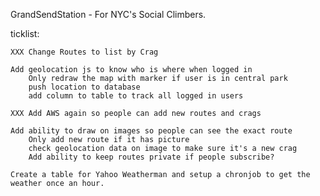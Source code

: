 GrandSendStation - For NYC's Social Climbers.

ticklist:

	XXX Change Routes to list by Crag
	
	Add geolocation js to know who is where when logged in
		Only redraw the map with marker if user is in central park
		push location to database
		add column to table to track all logged in users
	
	XXX Add AWS again so people can add new routes and crags
	
	Add ability to draw on images so people can see the exact route
		Only add new route if it has picture
		check geolocation data on image to make sure it's a new crag
		Add ability to keep routes private if people subscribe?

	Create a table for Yahoo Weatherman and setup a chronjob to get the weather once an hour.

	